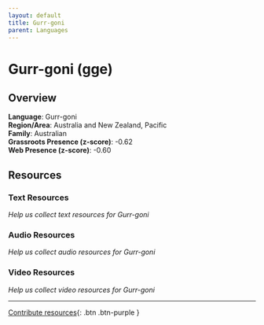 ```yaml
---
layout: default
title: Gurr-goni
parent: Languages
---
```


# Gurr-goni (gge)

## Overview

**Language**: Gurr-goni  
**Region/Area**: Australia and New Zealand, Pacific  
**Family**: Australian  
**Grassroots Presence (z-score)**: -0.62  
**Web Presence (z-score)**: -0.60  

## Resources

### Text Resources
*Help us collect text resources for Gurr-goni*

### Audio Resources
*Help us collect audio resources for Gurr-goni*

### Video Resources
*Help us collect video resources for Gurr-goni*

---

[Contribute resources](https://forms.office.com/e/1SfLJx3u1r){: .btn .btn-purple }

